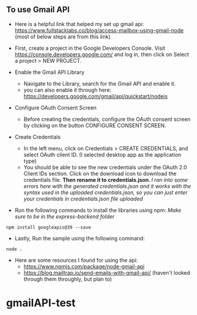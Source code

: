 ## To use Gmail API 
* Here is a helpful link that helped my set up gmail api:  https://www.fullstacklabs.co/blog/access-mailbox-using-gmail-node (most of below steps are from this link)
* First, create a project in the Google Developers Console. Visit https://console.developers.google.com/ and log in, then click on Select a project > NEW PROJECT.
* Enable the Gmail API Library
    * Navigate to the Library, search for the Gmail API and enable it.
    * you can also enable it through here: https://developers.google.com/gmail/api/quickstart/nodejs
* Configure OAuth Consent Screen
    * Before creating the credentials, configure the OAuth consent screen by clicking on the button CONFIGURE CONSENT SCREEN. 
* Create Credentials
    * In the left menu, click on Credentials > CREATE CREDENTIALS, and select OAuth client ID. (I selected desktop app as the application type)
    * You should be able to see the new credentials under the OAuth 2.0 Client IDs section. Click on the download icon to download the credentials file. <strong> Then rename it to credentials.json. </strong>
<em> I ran into some errors here with the generated credentials.json and it works with the syntax used in the uploaded credentials.json, so you can just enter your credentials in credentials.json file uploaded</em> 

* Run the following commands to install the libraries using npm:
<em>Make sure to be in the express-backend folder </em>

`npm install googleapis@39 --save`

* Lastly, Run the sample using the following command:

`node .`

* Here are some resources I found for using the api:
    * https://www.npmjs.com/package/node-gmail-api
    * https://blog.mailtrap.io/send-emails-with-gmail-api/
(haven't looked through them throughly, but plan to)
# gmailAPI-test
